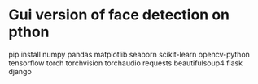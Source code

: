 # Gui version of face detection on pthon

pip install numpy pandas matplotlib seaborn scikit-learn opencv-python tensorflow torch torchvision torchaudio requests beautifulsoup4 flask django
